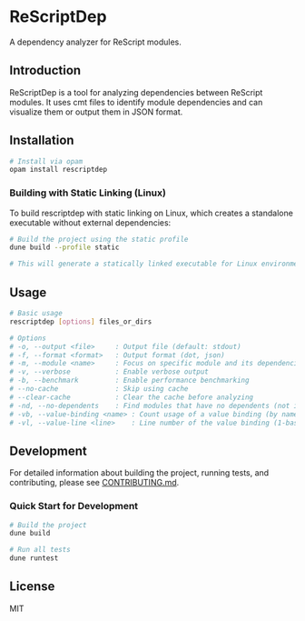 # ReScriptDep

A dependency analyzer for ReScript modules.

## Introduction

ReScriptDep is a tool for analyzing dependencies between ReScript modules. It uses cmt files to identify module dependencies and can visualize them or output them in JSON format.

## Installation

```bash
# Install via opam
opam install rescriptdep
```

### Building with Static Linking (Linux)

To build rescriptdep with static linking on Linux, which creates a standalone executable without external dependencies:

```bash
# Build the project using the static profile
dune build --profile static

# This will generate a statically linked executable for Linux environments
```

## Usage

```bash
# Basic usage
rescriptdep [options] files_or_dirs

# Options
# -o, --output <file>     : Output file (default: stdout)
# -f, --format <format>   : Output format (dot, json)
# -m, --module <name>     : Focus on specific module and its dependencies
# -v, --verbose           : Enable verbose output
# -b, --benchmark         : Enable performance benchmarking
# --no-cache              : Skip using cache
# --clear-cache           : Clear the cache before analyzing
# -nd, --no-dependents    : Find modules that have no dependents (not imported by any other modules)
# -vb, --value-binding <name> : Count usage of a value binding (by name) across the project (in the module itself and all dependents; requires -m)
# -vl, --value-line <line>    : Line number of the value binding (1-based, for disambiguation when multiple bindings have the same name; use with -vb)
```

## Development

For detailed information about building the project, running tests, and contributing, please see [CONTRIBUTING.md](CONTRIBUTING.md).

### Quick Start for Development

```bash
# Build the project
dune build

# Run all tests
dune runtest
```

## License

MIT